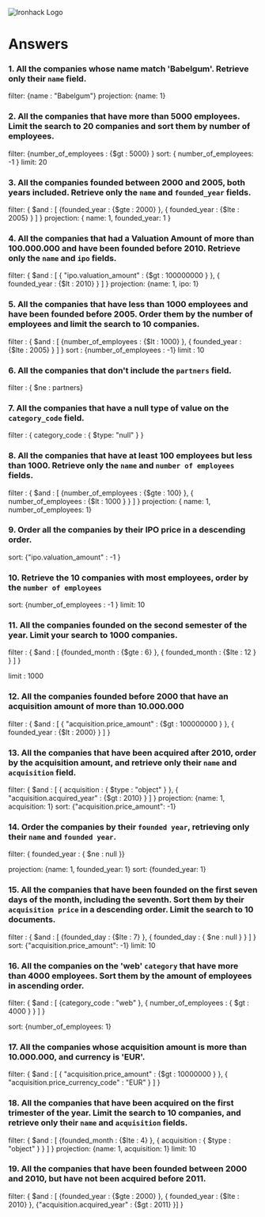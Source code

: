 ![Ironhack Logo](https://i.imgur.com/1QgrNNw.png)

<!-- 
filter: /You should copy/paste the filter in here/
projection: /You should copy/paste the projection in here/
sort: /You should copy/paste the sort in here/
skip: /You should copy/paste the skip in here/
limit: /You should copy/paste the limit in here/ -->

# Answers

### 1. All the companies whose name match 'Babelgum'. Retrieve only their `name` field.

filter: {name : "Babelgum"}
projection: {name: 1}


### 2. All the companies that have more than 5000 employees. Limit the search to 20 companies and sort them by **number of employees**.

filter: {number_of_employees : {$gt : 5000} }
sort: { number_of_employees: -1 }
limit: 20

### 3. All the companies founded between 2000 and 2005, both years included. Retrieve only the `name` and `founded_year` fields.

filter: { $and : [ {founded_year : {$gte : 2000} }, { founded_year : {$lte : 2005} } ] }
projection: { name: 1, founded_year: 1 }


### 4. All the companies that had a Valuation Amount of more than 100.000.000 and have been founded before 2010. Retrieve only the `name` and `ipo` fields.

filter: { $and : [ { "ipo.valuation_amount" : {$gt : 100000000 } }, { founded_year : {$lt : 2010} } ] }
projection: {name: 1, ipo: 1}

### 5. All the companies that have less than 1000 employees and have been founded before 2005. Order them by the number of employees and limit the search to 10 companies.

filter : { $and : [ {number_of_employees : {$lt : 1000} }, { founded_year : {$lte : 2005} } ] }
sort : {number_of_employees : -1}
limit : 10

### 6. All the companies that don't include the `partners` field.

filter : { $ne : partners}

### 7. All the companies that have a null type of value on the `category_code` field.

filter : { category_code : { $type: "null" } }

### 8. All the companies that have at least 100 employees but less than 1000. Retrieve only the `name` and `number of employees` fields.

filter : { $and : [ {number_of_employees : {$gte : 100} }, { number_of_employees : {$lt : 1000 } } ] }
projection: { name: 1, number_of_employees: 1}

### 9. Order all the companies by their IPO price in a descending order.

sort: {"ipo.valuation_amount" : -1 }

### 10. Retrieve the 10 companies with most employees, order by the `number of employees`

sort: {number_of_employees : -1 }
limit: 10

### 11. All the companies founded on the second semester of the year. Limit your search to 1000 companies.

filter : { $and : [ {founded_month : {$gte : 6} }, { founded_month : {$lte : 12 } } ] }

limit : 1000

### 12. All the companies founded before 2000 that have an acquisition amount of more than 10.000.000

filter : { $and : [ { "acquisition.price_amount" : {$gt : 100000000 } }, { founded_year : {$lt : 2000} } ] }

### 13. All the companies that have been acquired after 2010, order by the acquisition amount, and retrieve only their `name` and `acquisition` field.

filter: { $and : [ { acquisition : { $type : "object" } }, { "acquisition.acquired_year" : {$gt : 2010} } ] }
projection: {name: 1, acquisition: 1}
sort: {"acquisition.price_amount": -1}


### 14. Order the companies by their `founded year`, retrieving only their `name` and `founded year`.

filter: { founded_year : { $ne :  null }}
<!-- above if you actually need dates not null -->
projection: {name: 1, founded_year: 1}
sort: {founded_year: 1}

### 15. All the companies that have been founded on the first seven days of the month, including the seventh. Sort them by their `acquisition price` in a descending order. Limit the search to 10 documents.


filter : { $and : [ {founded_day : {$lte : 7} }, { founded_day : { $ne :  null } } ] }
sort: {"acquisition.price_amount": -1}
limit: 10

### 16. All the companies on the 'web' `category` that have more than 4000 employees. Sort them by the amount of employees in ascending order.

filter: { $and : [ {category_code : "web" }, { number_of_employees : { $gt :  4000 } } ] }

sort: {number_of_employees: 1}

### 17. All the companies whose acquisition amount is more than 10.000.000, and currency is 'EUR'.

filter: { $and : [ { "acquisition.price_amount" : {$gt : 10000000 } }, { "acquisition.price_currency_code" :  "EUR" } ] }

### 18. All the companies that have been acquired on the first trimester of the year. Limit the search to 10 companies, and retrieve only their `name` and `acquisition` fields.

filter: { $and : [ {founded_month : {$lte : 4} }, { acquisition : { $type : "object" } } ] }
projection: {name: 1, acquisition: 1}
limit: 10

### 19. All the companies that have been founded between 2000 and 2010, but have not been acquired before 2011.

filter: { $and : [ {founded_year : {$gte : 2000} }, { founded_year : {$lte : 2010} }, {"acquisition.acquired_year" : {$gt : 2011} }] }
